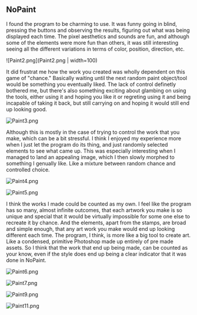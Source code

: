 ## NoPaint

I found the program to be charming to use. It was funny going in blind, pressing the buttons and observing the results, figuring out what was being displayed each time. The pixel aesthetics and sounds are fun, and although some of the elements were more fun than others, it was still interesting seeing all the different variations in terms of color, position, direction, etc.

![Paint2.png](Paint2.png | width=100)


It did frustrat me how the work you created was wholly dependent on this game of "chance." Basically waiting until the next random paint object/tool would be something you eventually liked. The lack of control definetly bothered me, but there's also something exciting about glambing on using the tools, either using it and hoping you like it or regreting using it and being incapable of taking it back, but still carrying on and hoping it would still end up looking good.

![Paint3.png](Paint3.png)


Although this is mostly in the case of trying to control the work that you make, which can be a bit stressful. I think I enjoyed my experience more when I just let the program do its thing, and just randomly selected elements to see what came up. This was especially interesting when I managed to land an appealing image, which I then slowly morphed to something I genually like. Like a mixture between random chance and controlled choice.

![Paint4.png](Paint4.png)

![Paint5.png](Paint5.png)


I think the works I made could be counted as my own. I feel like the program has so many, almost infinite outcomes, that each artwork you make is so unique and special that it would be virtually impossible for some one else to recreate it by chance. And the elements, apart from the stamps, are broad and simple enough, that any art work you make would end up looking different each time. The program, I think, is more like a big tool to create art. Like a condensed, primitive Photoshop made up entirely of pre made assets. So I think that the work that end up being made, can be counted as your know, even if the style does end up being a clear indicator that it was done in NoPaint. 

![Paint6.png](Paint6.png)

![Paint7.png](Paint7.png)

![Paint9.png](Paint9.png)

![Paint11.png](Paint11.png)
